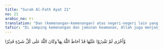 ```yaml
---
title: "Surah Al-Fath Ayat 21"
no: 21
arabic_no: ٢١
translation: "Dan (kemenangan-kemenangan) atas negeri-negeri lain yang tidak dapat kamu perkirakan, tetapi sesungguhnya Allah telah menentukannya. Dan Allah Mahakuasa atas segala sesuatu. "
tafsir: "Di samping kemenangan dan jaminan keamanan, Allah juga menjanjikan bahwa kaum Muslimin akan menaklukkan negeri-negeri lain yang belum dapat ditaklukkan. Negeri-negeri itu telah dipastikan Allah akan dapat dikuasai oleh kaum Muslimin dan dijaga dari kemungkinan untuk ditaklukkan oleh orang lain. Kebenaran janji Allah itu terbukti di kemudian hari, dengan ditaklukkannya negeri-negeri di sekitar Jazirah Arab seperti Persia, dan sebagian kerajaan Romawi.\n\nPada akhir ayat ini, Allah menegaskan bahwa Dia mempunyai kekuasaan yang tidak dapat ditandingi oleh siapa pun, dan tidak ada sesuatu yang sukar bagi-Nya. Seakan-akan dengan ayat ini, Allah menyatakan bahwa memenangkan kaum Muslimin atas kaum kafir itu bukanlah suatu hal yang sukar bagi-Nya. Jika Dia menghendaki yang demikian, pasti terjadi."
---
```

وَّاُخْرٰى لَمْ تَقْدِرُوْا عَلَيْهَا قَدْ اَحَاطَ اللّٰهُ بِهَا ۗوَكَانَ اللّٰهُ عَلٰى كُلِّ شَيْءٍ قَدِيْرًا 
